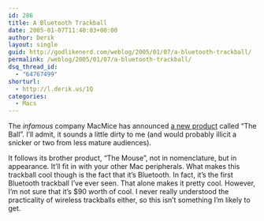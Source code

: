 ```yaml
---
id: 286
title: A Bluetooth Trackball
date: 2005-01-07T11:40:03+00:00
author: Derik
layout: single
guid: http://godlikenerd.com/weblog/2005/01/07/a-bluetooth-trackball/
permalink: /weblog/2005/01/07/a-bluetooth-trackball/
dsq_thread_id:
  - "64767499"
shorturl:
  - http://l.derik.us/1Q
categories:
  - Macs
---
```

The _infamous_ company MacMice has announced [a new product](http://www.dvforge.com/theball.shtml) called &#8220;The Ball&#8221;. I&#8217;ll admit, it sounds a little dirty to me (and would probably illicit a snicker or two from less mature audiences).

It follows its brother product, &#8220;The Mouse&#8221;, not in nomenclature, but in appearance. It&#8217;ll fit in with your other Mac peripherals. What makes this trackball cool though is the fact that it&#8217;s Bluetooth. In fact, it&#8217;s the first Bluetooth trackball I&#8217;ve ever seen. That alone makes it pretty cool. However, I&#8217;m not sure that it&#8217;s $90 worth of cool. I never really understood the practicality of wireless trackballs either, so this isn&#8217;t something I&#8217;m likely to get.